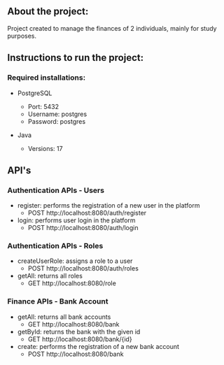 ## About the project:

Project created to manage the finances of 2 individuals, mainly for study purposes.

## Instructions to run the project:

### Required installations:

- PostgreSQL
    - Port: 5432
    - Username: postgres
    - Password: postgres

- Java
    - Versions: 17

## API's

### Authentication APIs - Users
- register: performs the registration of a new user in the platform
  - POST http://localhost:8080/auth/register
- login: performs user login in the platform
  - POST http://localhost:8080/auth/login

### Authentication APIs - Roles
- createUserRole: assigns a role to a user 
  - POST http://localhost:8080/auth/roles
- getAll: returns all roles 
  - GET http://localhost:8080/role

### Finance APIs - Bank Account
- getAll: returns all bank accounts
  - GET http://localhost:8080/bank
- getById: returns the bank with the given id
  - GET http://localhost:8080/bank/{id}
- create: performs the registration of a new bank account
  - POST http://localhost:8080/bank